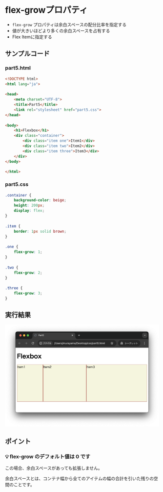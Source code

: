 # flex-growプロパティ

+ `flex-grow` プロパティは余白スペースの配分比率を指定する
+ 値が大きいほどより多くの余白スペースを占有する
+ Flex Itemに指定する

## サンプルコード

### part5.html

```html
<!DOCTYPE html>
<html lang="ja">

<head>
    <meta charset="UTF-8">
    <title>Part5</title>
    <link rel="stylesheet" href="part5.css">
</head>

<body>
    <h1>Flexbox</h1>
    <div class="container">
        <div class="item one">Item1</div>
        <div class="item two">Item2</div>
        <div class="item three">Item3</div>
    </div>
</body>

</html>
```

### part5.css

```css
.container {
    background-color: beige;
    height: 200px;
    display: flex;
}

.item {
    border: 1px solid brown;
}

.one {
    flex-grow: 1;
}

.two {
    flex-grow: 2;
}

.three {
    flex-grow: 3;
}
```

## 実行結果

![](https://raw.githubusercontent.com/murayama333/md2slide/refs/heads/main/md/css/part5/img/07.png)

## ポイント

### 💡 flex-grow のデフォルト値は 0 です

この場合、余白スペースがあっても拡張しません。

余白スペースとは、コンテナ幅から全てのアイテムの幅の合計を引いた残りの空間のことです。
